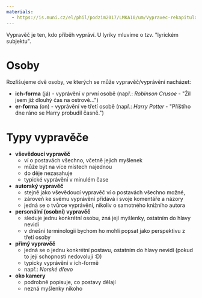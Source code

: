 ```yaml
---
materials:
  - https://is.muni.cz/el/phil/podzim2017/LMKA10/um/Vypravec-rekapitulace.pdf
---
```

Vypravěč je ten, kdo příběh vypráví. U lyriky mluvíme o tzv. "lyrickém subjektu".
# Osoby
Rozlišujeme dvě osoby, ve kterých se může vypravěč/vyprávění nacházet:
- **ich-forma** (já) - vyprávění v první osobě (např.: *Robinson Crusoe* - "Žil jsem již dlouhý čas na ostrově...")
- **er-forma** (on) - vyprávění ve třetí osobě (např.: *Harry Potter* - "Příštího dne ráno se Harry probudil časně.")
# Typy vypravěče
- **vševědoucí vypravěč**
	- ví o postavách všechno, včetně jejich myšlenek
	- může být na více místech najednou
	- do děje nezasahuje
	- typické vyprávění v minulém čase
- **autorský vypravěč**
	- stejně jako vševědoucí vypravěč ví o postavách všechno možné,
	- zároveň ke svému vyprávění přidává i svoje komentáře a názory
	- jedná se o tvůrce vyprávění, nikoliv o samotného knižního autora
- **personální (osobní) vypravěč**
	- sleduje jednu konkrétní osobu, zná její myšlenky, ostatním do hlavy nevidí
	- v dnešní terminologii bychom ho mohli popsat jako perspektivu z třetí osoby
- **přímý vypravěč**
	- jedná se o jednu konkrétní postavu, ostatním do hlavy nevidí (pokud to její schopnosti nedovolují :D)
	- typicky vyprávění v ich-formě
	- např.: *Norské dřevo*
- **oko kamery**
	- podrobně popisuje, co postavy dělají
	- nezná myšlenky nikoho
